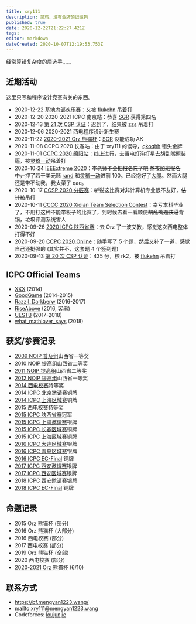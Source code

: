 ```yaml
---
title: xry111
description: 菜鸡，没有金牌的退役狗
published: true
date: 2020-12-22T21:22:27.421Z
tags: 
editor: markdown
dateCreated: 2020-10-07T12:19:53.753Z
---
```


经常算错复杂度的屑选手……

[flukehn]: /person/flukehn
[qkoqhh]: /person/qkoqhh
[zzs]: /person/zzs

## 近期活动

这里只写和程序设计竞赛有关的东西。

* 2020-12-22 [基地内部欢乐赛](misc/2020-12-21-entertain)：又被 [flukehn] 吊着打
* 2020-12-20 2020-2021 ICPC 南京站：恭喜 [SGR](/team/SGR) 获得第四名
* 2020-12-13 [第 21 次 CSP 认证](misc/2020-12-csp)：迟到了，结果被 [zzs] 吊着打
* 2020-12-06 2020-2021 西电程序设计新生赛
* 2020-11-22 [2020-2021 Orz 熊猫杯](problemset/2020-orz-panda)：[SGR](/team/SGR) 没能成功 AK
* 2020-11-08 CCPC 2020 长春站：由于 xry111 的误导，[qkoqhh] 错失金牌
* 2020-11-01 [CCPC 2020 绵阳站](misc/2020-ccpc-mianyang-onsite)：线上进行，<del>去当电灯泡</del>打星去胡乱嘴题装逼，被[灵稽一动](/team/the-path-to-ac)吊着打
* 2020-10-24 [IEEExtreme 2020](misc/2020-ieeextreme)：<del>李老师不会把报名忘了吧</del> <del>熬夜加班报名中，</del>押了若干美元赌 [rand](/team/rand) 和[灵稽一动](/team/the-path-to-ac)进前 100。已经抱好了[大][qkoqhh][腿][flukehn]。然而大腿还是带不动我，我太菜了 qaq。
* 2020-10-17 [CCSP 2020 <del>分区</del>赛](misc/2020-ccsp-reg)：<del>听说</del>这比赛对非计算机专业很不友好，<del>估计</del>被吊打
* 2020-10-11 [CCCC 2020 Xidian Team Selection Contest](misc/2020-cccc-xtsc)：幸亏本科毕业了，不用打这种不能带板子的比赛了，到时候去看一看顺便<del>胡乱嘴题装逼</del>背锅，垃圾评测系统害人
* 2020-09-26 [2020 ICPC 陕西省赛](misc/2020-icpc-shannxi-pro)：去 Orz 了一波艾教，感觉这次西电整体打得不好
* 2020-09-20 [CCPC 2020 Online](https://bf.mengyan1223.wang/blog/post/ccpc-2020-online)：随手写了 5 个题，然后又补了一道，感觉自己还挺强的 (其实并不，这套题 4 个签到题)
* 2020-09-13 [第 20 次 CSP 认证](https://bf.mengyan1223.wang/blog/post/csp-2020-09/)：435 分，校 rk2，被 [flukehn] 吊着打

## ICPC Official Teams

* [XXX](/team/xxx) (2014)
* [GoodGame](/team/goodgame) (2014-2015)
* [Razzil_Darkberw](/team/razzil_darkberw) (2016-2017)
* [RiseAbove](team/riseabove) (2016, 客串)
* [UESTB](/team/uestb) (2017-2018)
* [what_mathlover_says](/team/what_mathlover_says) (2018)

## 获奖/参赛记录

* [2009 NOIP 普及组](contest/2009-noip-j)山西省一等奖
* [2010 NOIP 提高组](contest/2010-noip-s)山西省二等奖
* [2011 NOIP 提高组](contest/2011-noip-s)山西省二等奖
* [2012 NOIP 提高组](contest/2012-noip-s)山西省一等奖
* [2014 西电校赛](contest/2014-xdu-campus)特等奖
* [2014 ICPC 北京邀请赛](contest/2014-icpc-beijing-inv)铜牌
* [2014 ICPC 上海区域赛](contest/2014-icpc-shanghai-reg)铜牌
* [2015 西电校赛](contest/2015-xdu-campus)特等奖
* [2015 ICPC 陕西省赛](contest/2015-icpc-shaanxi-pro)冠军
* [2015 ICPC 上海邀请赛](contest/2015-icpc-shanghai-inv)银牌
* [2015 ICPC 长春区域赛](contest/2015-icpc-changchun-reg)铜牌
* [2015 ICPC 上海区域赛](contest/2015-icpc-shanghai-reg)铜牌
* [2016 ICPC 大连区域赛](contest/2016-icpc-dalian-reg)银牌
* [2016 ICPC 青岛区域赛](contest/2016-icpc-qingdao-reg)银牌
* [2016 ICPC EC-Final](contest/2016-ec-final) 铜牌
* [2017 ICPC 西安邀请赛](contest/2017-icpc-xian-inv)银牌
* [2017 ICPC 西安区域赛](contest/2017-icpc-xian-reg)银牌
* [2018 ICPC 西安邀请赛](contest/2018-icpc-xian-inv)银牌
* [2018 ICPC EC-Final](contest/2018-icpc-ec-final) 铜牌

## 命题记录

* 2015 Orz 熊猫杯 (部分)
* 2016 Orz 熊猫杯 (大部分)
* 2016 西电校赛 (部分)
* 2017 西电校赛 (部分)
* 2019 Orz 熊猫杯 (全部)
* 2020 西电校赛 (部分)
* [2020-2021 Orz 熊猫杯](problemset/2020-orz-panda) ($6 / 10$)

## 联系方式

* https://bf.mengyan1223.wang/
* mailto:xry111@mengyan1223.wang
* Codeforces: [loujunjie](https://codeforces.com/profile/loujunjie)